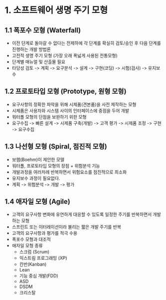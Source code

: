 # 1. 소프트웨어 생명 주기 모형
## 1.1 폭포수 모형 (Waterfall)
- 이전 단계로 돌아갈 수 없다는 전제하에 각 단계를 확실히 검토/승인 후 다음 단계를 진행하는 개발 방법론
- 고전적 생명 주기 모형 (가장 오래 폭넓게 사용된 전통모형)
- 단계별 매뉴얼 및 산출물 필요
- 타당성 검토 -> 계획 -> 요구분석 -> 설계 -> 구현(코딩) -> 시험(검사) -> 유지보수

## 1.2 프로토타입 모형 (Prototype, 원형 모형)
- 요구사항의 정확한 파악을  위해 시제품(견본품)을 사전 제작하는 모형
- 시제품은 사용자와 시스템 사이의 인터페이스에 중점을 두어 개발
- 워터폴 모형의 단점을 보완하기 위한 모형
- 요구수집 -> 빠른 설계 -> 시제품 구축(개발) -> 고객 평가 -> 시제품 조정 -> 구현 -> 요구수집

## 1.3 나선형 모형 (Spiral, 점진적 모형)
- 보헴(Boehm)이 제안한 모델
- 워터폴, 프로토타입 모형의 장점 + 위험분석 기능
- 개발과정을 여러차례 반복하면서 위험요소를 점진적으로 최소화
- 유지보수 과정이 필요없다.
- 계획 -> 위험분석 -> 개발 -> 평가

## 1.4 애자일 모형 (Agile)
- 고객의 요구사항 변화에 유연하게 대응할 수 있도록 일정한 주기를 반복하면서 개발하는 모형
- 스프린트 또는 이터레이션이라 불리는 짧은 개발 주기를 반복
- 고객의 요구사항과 평가를 적극 수용
- 폭포수 모형과 대조적
- 애자일 모형 종류
    + 스크럼 (Scrum)
    + 익스트림 프로그래밍 (XP)
    + 칸반(Kanban)
    + Lean
    + 기능 중심 개발(FDD)
    + ASD
    + DSDM
    + 크리스탈